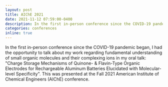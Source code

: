 ```yaml
---
layout: post
title: AIChE 2021
date: 2021-11-12 07:59:00-0400
description: In the first in-person conference since the COVID-19 pandemic began, I had the opportunity to talk about my work regarding fundamental understanding of small organic molecules and their complexing ions in my oral talk: "Charge Storage Mechanisms of Quinone- & Flavin-Type Organic Electrodes for Rechargeable Aluminum Batteries Elucidated with Molecular-level Specificity". This was presented at the Fall 2021 American Institute of Chemical Engineers (AIChE) conference.
categories: conferences
inline: true
---
```

In the first in-person conference since the COVID-19 pandemic began, I had the opportunity to talk about my work regarding fundamental understanding of small organic molecules and their complexing ions in my oral talk: "Charge Storage Mechanisms of Quinone- & Flavin-Type Organic Electrodes for Rechargeable Aluminum Batteries Elucidated with Molecular-level Specificity". This was presented at the Fall 2021 American Institute of Chemical Engineers (AIChE) conference.
